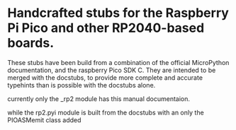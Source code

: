# Handcrafted stubs for the Raspberry Pi Pico and other RP2040-based boards.

These stubs have been build from a combination of the official MicroPython documentation, and the raspberry Pico SDK C.
They are intended to be merged with the docstubs, to provide more complete and accurate typehints than is possible with the docstubs alone.

currently only the _rp2 module has this manual documentaion.

while the rp2.pyi module is built from the docstubs with an only the PIOASMemit class added
